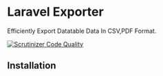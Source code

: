 # Laravel Exporter

Efficiently Export Datatable Data In CSV,PDF Format.

[![Scrutinizer Code Quality](https://scrutinizer-ci.com/g/ladybirdweb/laravel-exporter/badges/quality-score.png?b=develop)](https://scrutinizer-ci.com/g/ladybirdweb/laravel-exporter/?branch=develop)

## Installation

